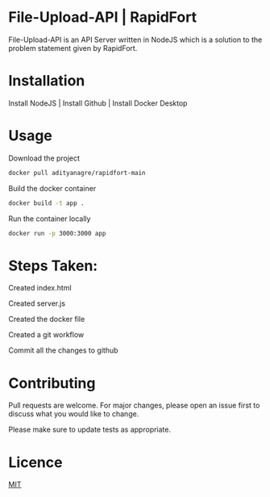 ﻿# File-Upload-API | RapidFort
 File-Upload-API is an API Server written in NodeJS which is a solution to the problem statement given by RapidFort.

# Installation
 Install NodeJS |
 Install Github |
 Install Docker Desktop

# Usage

 Download the project
  ```bash
docker pull adityanagre/rapidfort-main
```
 Build the docker container
  ```bash
docker build -t app .
```
 Run the container locally
   ```bash
docker run -p 3000:3000 app
```

# Steps Taken:
 Created index.html
 
 Created server.js
 
 Created the docker file
 
 Created a git workflow
 
 Commit all the changes to github

# Contributing
 Pull requests are welcome. For major changes, please open an issue first to discuss what you would like to change.

Please make sure to update tests as appropriate.

# Licence
[MIT](https://choosealicense.com/licenses/mit/)



